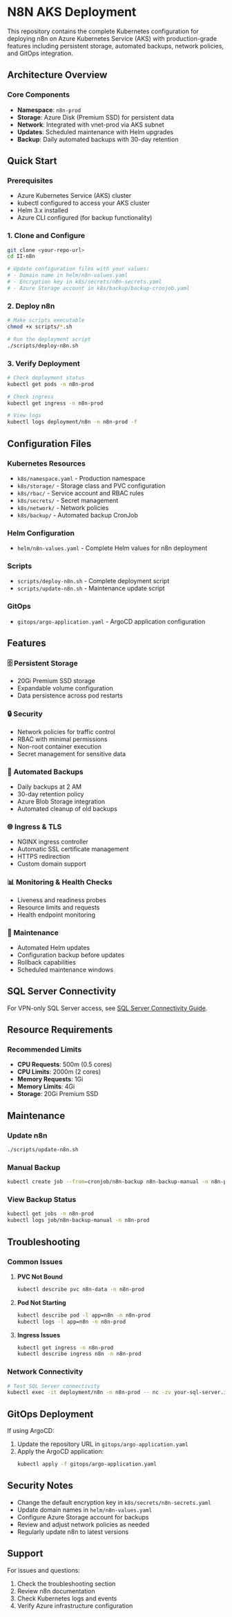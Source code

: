 # N8N AKS Deployment

This repository contains the complete Kubernetes configuration for deploying n8n on Azure Kubernetes Service (AKS) with production-grade features including persistent storage, automated backups, network policies, and GitOps integration.

## Architecture Overview

### Core Components
- **Namespace**: `n8n-prod`
- **Storage**: Azure Disk (Premium SSD) for persistent data
- **Network**: Integrated with vnet-prod via AKS subnet
- **Updates**: Scheduled maintenance with Helm upgrades
- **Backup**: Daily automated backups with 30-day retention

## Quick Start

### Prerequisites
- Azure Kubernetes Service (AKS) cluster
- kubectl configured to access your AKS cluster
- Helm 3.x installed
- Azure CLI configured (for backup functionality)

### 1. Clone and Configure
```bash
git clone <your-repo-url>
cd II-n8n

# Update configuration files with your values:
# - Domain name in helm/n8n-values.yaml
# - Encryption key in k8s/secrets/n8n-secrets.yaml
# - Azure Storage account in k8s/backup/backup-cronjob.yaml
```

### 2. Deploy n8n
```bash
# Make scripts executable
chmod +x scripts/*.sh

# Run the deployment script
./scripts/deploy-n8n.sh
```

### 3. Verify Deployment
```bash
# Check deployment status
kubectl get pods -n n8n-prod

# Check ingress
kubectl get ingress -n n8n-prod

# View logs
kubectl logs deployment/n8n -n n8n-prod -f
```

## Configuration Files

### Kubernetes Resources
- `k8s/namespace.yaml` - Production namespace
- `k8s/storage/` - Storage class and PVC configuration
- `k8s/rbac/` - Service account and RBAC rules
- `k8s/secrets/` - Secret management
- `k8s/network/` - Network policies
- `k8s/backup/` - Automated backup CronJob

### Helm Configuration
- `helm/n8n-values.yaml` - Complete Helm values for n8n deployment

### Scripts
- `scripts/deploy-n8n.sh` - Complete deployment script
- `scripts/update-n8n.sh` - Maintenance update script

### GitOps
- `gitops/argo-application.yaml` - ArgoCD application configuration

## Features

### 🗄️ Persistent Storage
- 20Gi Premium SSD storage
- Expandable volume configuration
- Data persistence across pod restarts

### 🔒 Security
- Network policies for traffic control
- RBAC with minimal permissions
- Non-root container execution
- Secret management for sensitive data

### 🔄 Automated Backups
- Daily backups at 2 AM
- 30-day retention policy
- Azure Blob Storage integration
- Automated cleanup of old backups

### 🌐 Ingress & TLS
- NGINX ingress controller
- Automatic SSL certificate management
- HTTPS redirection
- Custom domain support

### 📊 Monitoring & Health Checks
- Liveness and readiness probes
- Resource limits and requests
- Health endpoint monitoring

### 🔧 Maintenance
- Automated Helm updates
- Configuration backup before updates
- Rollback capabilities
- Scheduled maintenance windows

## SQL Server Connectivity

For VPN-only SQL Server access, see [SQL Server Connectivity Guide](docs/SQL_SERVER_CONNECTIVITY.md).

## Resource Requirements

### Recommended Limits
- **CPU Requests**: 500m (0.5 cores)
- **CPU Limits**: 2000m (2 cores)
- **Memory Requests**: 1Gi
- **Memory Limits**: 4Gi
- **Storage**: 20Gi Premium SSD

## Maintenance

### Update n8n
```bash
./scripts/update-n8n.sh
```

### Manual Backup
```bash
kubectl create job --from=cronjob/n8n-backup n8n-backup-manual -n n8n-prod
```

### View Backup Status
```bash
kubectl get jobs -n n8n-prod
kubectl logs job/n8n-backup-manual -n n8n-prod
```

## Troubleshooting

### Common Issues

1. **PVC Not Bound**
   ```bash
   kubectl describe pvc n8n-data -n n8n-prod
   ```

2. **Pod Not Starting**
   ```bash
   kubectl describe pod -l app=n8n -n n8n-prod
   kubectl logs -l app=n8n -n n8n-prod
   ```

3. **Ingress Issues**
   ```bash
   kubectl get ingress -n n8n-prod
   kubectl describe ingress n8n -n n8n-prod
   ```

### Network Connectivity
```bash
# Test SQL Server connectivity
kubectl exec -it deployment/n8n -n n8n-prod -- nc -zv your-sql-server.internal.ip 1433
```

## GitOps Deployment

If using ArgoCD:

1. Update the repository URL in `gitops/argo-application.yaml`
2. Apply the ArgoCD application:
   ```bash
   kubectl apply -f gitops/argo-application.yaml
   ```

## Security Notes

- Change the default encryption key in `k8s/secrets/n8n-secrets.yaml`
- Update domain names in `helm/n8n-values.yaml`
- Configure Azure Storage account for backups
- Review and adjust network policies as needed
- Regularly update n8n to latest versions

## Support

For issues and questions:
1. Check the troubleshooting section
2. Review n8n documentation
3. Check Kubernetes logs and events
4. Verify Azure infrastructure configuration